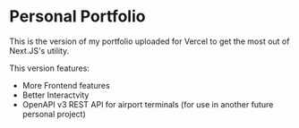 # Personal Portfolio
This is the version of my portfolio uploaded for Vercel to get the most out of Next.JS's utility. 

This version features:
- More Frontend features
- Better Interactvity
- OpenAPI v3 REST API for airport terminals (for use in another future personal project)